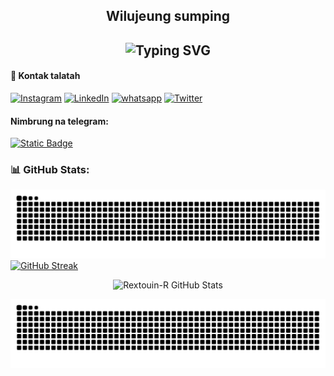 <h2 align="center">Wilujeung sumping<h2/>
<!---
Rextouin-R/Rextouin-R is a ✨ special ✨ repository because its `README.md` (this file) appears on your GitHub profile.
You can click the Preview link to take a look at your changes.
--->
<div align="center">
<img src="https://readme-typing-svg.herokuapp.com?font=Fira+Code&pause=1000&color=2E8B57&width=435&lines=Passionate+Developer;Always+learning+new+things;Don't+follow+me%2C+I'm+lost+too!" alt="Typing SVG" />
</div>

#### 🤝 Kontak talatah
<p align="left">
  <a href="" target="_blank"><img src="https://img.shields.io/badge/-Instagram-%23E4405F?style=flat&logo=instagram&logoColor=white" alt="Instagram"/></a>
   <a href="https://t.me/REXTOUIN-R/" target="_blank"><img src="https://img.shields.io/badge/-Telegram-%230077B5?style=flat&logo=telegram&logoColor=white" alt="LinkedIn"/></a>
   <a href="https://www.hackerrank.com/rxmxdhxni" target="_blank"><img src="https://img.shields.io/badge/-WhatsApp-%232EC866?style=flat&logo=whatsapp&logoColor=white" alt="whatsapp"/></a>
   <a href="https://x.com/rextouin" target="_blank"><img src="https://img.shields.io/badge/-Twitter-%2312100E?style=flat&logo=x&logoColor=white" alt="Twitter"/></a>

#### Nimbrung na telegram:
[![Static Badge](https://img.shields.io/badge/Telegram-Airdrop◾unlimited-Link?style=for-the-badge&logo=Telegram&logoColor=white&logoSize=auto&color=blue)](https://t.me/UNLXairdop)


### 📊 GitHub Stats:
<picture align="center">
  <source media="(prefers-color-scheme: dark)" srcset="https://raw.githubusercontent.com/recitativonika/Rextouin-R/output/github-contribution-grid-snake-dark.svg">
<source media="(prefers-color-scheme: light)" srcset="https://raw.githubusercontent.com/recitativonika/recitativonika/output/github-contribution-grid-snake.svg">
  <img alt="github contribution grid snake animation" src="https://raw.githubusercontent.com/recitativonika/recitativonika/output/github-contribution-grid-snake.svg">
</picture>
</picture>
<a href="https://git.io/streak-stats"><img src="https://streak-stats.demolab.com?user=Rextouin-R&theme=algolia&locale=su" alt="GitHub Streak" /></a>
<p align="center">
  <img src="https://github-readme-stats.vercel.app/api?username=Rextouin-R&show_icons=true&theme=ambient_gradient&locale=id" alt="Rextouin-R GitHub Stats"/>
</p>
<picture align="center">
  <source media="(prefers-color-scheme: dark)" srcset="https://raw.githubusercontent.com/recitativonika/Rextouin-R/output/github-contribution-grid-snake-dark.svg">
  <source media="(prefers-color-scheme: light)" srcset="https://raw.githubusercontent.com/recitativonika/recitativonika/output/github-contribution-grid-snake.svg">
  <img alt="github contribution grid snake animation" src="https://raw.githubusercontent.com/recitativonika/recitativonika/output/github-contribution-grid-snake.svg">
</picture>

